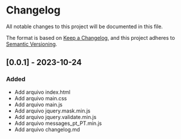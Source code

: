 # Changelog

All notable changes to this project will be documented in this file.

The format is based on [Keep a Changelog](https://keepachangelog.com/en/1.0.0/),
and this project adheres to [Semantic Versioning](https://semver.org/spec/v2.0.0.html).

## [0.0.1] - 2023-10-24

### Added

- Add arquivo index.html
- Add arquivo main.css
- Add arquivo main.js
- Add arquivo jquery.mask.min.js
- Add arquivo jquery.validate.min.js
- Add arquivo messages_pt_PT.min.js
- Add arquivo changelog.md